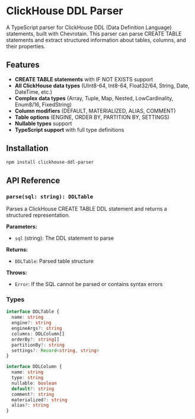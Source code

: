 # ClickHouse DDL Parser

A TypeScript parser for ClickHouse DDL (Data Definition Language) statements, built with Chevrotain. This parser can parse CREATE TABLE statements and extract structured information about tables, columns, and their properties.

## Features

- **CREATE TABLE statements** with IF NOT EXISTS support
- **All ClickHouse data types** (UInt8-64, Int8-64, Float32/64, String, Date, DateTime, etc.)
- **Complex data types** (Array, Tuple, Map, Nested, LowCardinality, Enum8/16, FixedString)
- **Column modifiers** (DEFAULT, MATERIALIZED, ALIAS, COMMENT)
- **Table options** (ENGINE, ORDER BY, PARTITION BY, SETTINGS)
- **Nullable types** support
- **TypeScript support** with full type definitions

## Installation

```bash
npm install clickhouse-ddl-parser
```

## API Reference

### `parse(sql: string): DDLTable`

Parses a ClickHouse CREATE TABLE DDL statement and returns a structured representation.

**Parameters:**
- `sql` (string): The DDL statement to parse

**Returns:**
- `DDLTable`: Parsed table structure

**Throws:**
- `Error`: If the SQL cannot be parsed or contains syntax errors

### Types

```typescript
interface DDLTable {
  name: string
  engine?: string
  engineArgs?: string
  columns: DDLColumn[]
  orderBy?: string[]
  partitionBy?: string
  settings?: Record<string, string>
}

interface DDLColumn {
  name: string
  type: string
  nullable: boolean
  default?: string
  comment?: string
  materialized?: string
  alias?: string
}
```